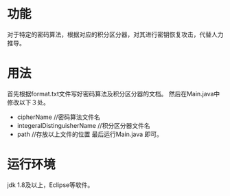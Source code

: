 # 功能
对于特定的密码算法，根据对应的积分区分器，对其进行密钥恢复攻击，代替人力推导。
# 用法
首先根据format.txt文件写好密码算法及积分区分器的文档。
然后在Main.java中修改以下３处。
- cipherName			//密码算法文件名
- integeralDistinguisherName	//积分区分器文件名
- path				//存放以上文件的位置
最后运行Main.java 即可。
# 运行环境
jdk 1.8及以上，Eclipse等软件。
